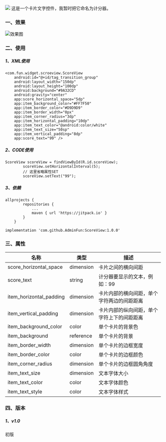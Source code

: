 [![](https://jitpack.io/v/AdminFun/ScoreView.svg)](https://jitpack.io/#AdminFun/ScoreView)
这是一个卡片文字控件，我暂时把它命名为计分器。

### 一、效果
![效果图](http://projectdoc.epetbar.com/Public/Uploads/2019-01-29/5c50185d8b9d3.png "效果图")

### 二、使用

##### 1、XML使用
```
<com.fun.widget.scroeview.ScoreView
    android:id="@+id/tag_transition_group"
    android:layout_width="150dp"
    android:layout_height="100dp"
    android:background="#9A32CD"
    android:gravity="center"
    app:score_horizontal_space="5dp"
    app:item_background_color="#FF7F50"
    app:item_border_color="#D9D9D9"
    app:item_border_width="0px"
    app:item_corner_radius="3dp"
    app:item_horizontal_padding="10dp"
    app:item_text_color="@android:color/white"
    app:item_text_size="50sp"
    app:item_vertical_padding="8dp"
    app:score_text="99" />
```

##### 2、CODE使用
```
ScoreView scoreView = findViewById(R.id.scoreView);
        scoreView.setHorizontalInterval(5);
        // 这里省略属性SET
        scoreView.setText("99");
```

##### 3、依赖

```
allprojects {
		repositories {
			...
			maven { url 'https://jitpack.io' }
		}
	}
```

```
implementation 'com.github.AdminFun:ScoreView:1.0.0'
```


### 三、属性
|名称   |类型   |描述   |
| ------------ | ------------ | ------------ |
|score_horizontal_space   |dimension   |卡片之间的横向间距   |
|score_text   |string   |计分器要显示的文本，例如：99   |
|item_horizontal_padding   |dimension   |卡片内部的横向间距，单个字符两边的间距距离   |
|item_vertical_padding   |dimension   |卡片内部的纵向间距，单个字符上下的间距距离   |
|item_background_color   |color   |单个卡片的背景色   |
|item_background   |reference   |单个卡片的背景   |
|item_border_width   |dimension   |单个卡片的边框宽度   |
|item_border_color   |color   |单个卡片的边框颜色   |
|item_corner_radius   |dimension   |单个卡片的边框圆角角度   |
|item_text_size   |dimension   |文本字体大小   |
|item_text_color   |color   |文本字体颜色   |
|item_text_style   |color   |文本字体样式   |

### 四、版本
##### 1、v1.0
初版